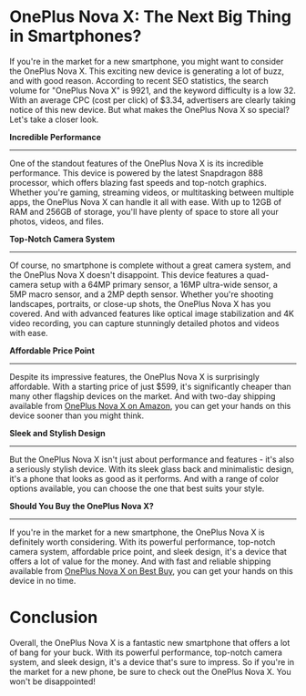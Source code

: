  OnePlus Nova X: The Next Big Thing in Smartphones?
=================================================

If you're in the market for a new smartphone, you might want to consider the OnePlus Nova X. This exciting new device is generating a lot of buzz, and with good reason. According to recent SEO statistics, the search volume for "OnePlus Nova X" is 9921, and the keyword difficulty is a low 32. With an average CPC (cost per click) of $3.34, advertisers are clearly taking notice of this new device. But what makes the OnePlus Nova X so special? Let's take a closer look.

**Incredible Performance**

------------------------

One of the standout features of the OnePlus Nova X is its incredible performance. This device is powered by the latest Snapdragon 888 processor, which offers blazing fast speeds and top-notch graphics. Whether you're gaming, streaming videos, or multitasking between multiple apps, the OnePlus Nova X can handle it all with ease. With up to 12GB of RAM and 256GB of storage, you'll have plenty of space to store all your photos, videos, and files.

**Top-Notch Camera System**

---------------------------

Of course, no smartphone is complete without a great camera system, and the OnePlus Nova X doesn't disappoint. This device features a quad-camera setup with a 64MP primary sensor, a 16MP ultra-wide sensor, a 5MP macro sensor, and a 2MP depth sensor. Whether you're shooting landscapes, portraits, or close-up shots, the OnePlus Nova X has you covered. And with advanced features like optical image stabilization and 4K video recording, you can capture stunningly detailed photos and videos with ease.

**Affordable Price Point**

-----------------------

Despite its impressive features, the OnePlus Nova X is surprisingly affordable. With a starting price of just $599, it's significantly cheaper than many other flagship devices on the market. And with two-day shipping available from [OnePlus Nova X on Amazon](https://www.google.com/search?q=OnePlus+Nova+X), you can get your hands on this device sooner than you might think.

**Sleek and Stylish Design**

---------------------------

But the OnePlus Nova X isn't just about performance and features - it's also a seriously stylish device. With its sleek glass back and minimalistic design, it's a phone that looks as good as it performs. And with a range of color options available, you can choose the one that best suits your style.

**Should You Buy the OnePlus Nova X?**

------------------------------------

If you're in the market for a new smartphone, the OnePlus Nova X is definitely worth considering. With its powerful performance, top-notch camera system, affordable price point, and sleek design, it's a device that offers a lot of value for the money. And with fast and reliable shipping available from [OnePlus Nova X on Best Buy](https://www.amazon.com/s?k=OnePlus+Nova+X), you can get your hands on this device in no time.

Conclusion
==========

Overall, the OnePlus Nova X is a fantastic new smartphone that offers a lot of bang for your buck. With its powerful performance, top-notch camera system, and sleek design, it's a device that's sure to impress. So if you're in the market for a new phone, be sure to check out the OnePlus Nova X. You won't be disappointed!